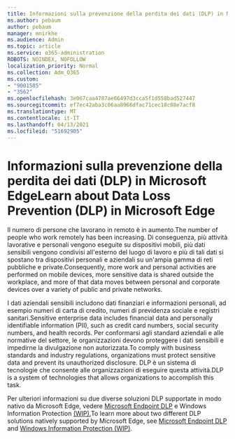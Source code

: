 ```yaml
---
title: Informazioni sulla prevenzione della perdita dei dati (DLP) in Microsoft Edge
ms.author: pebaum
author: pebaum
manager: mnirkhe
ms.audience: Admin
ms.topic: article
ms.service: o365-administration
ROBOTS: NOINDEX, NOFOLLOW
localization_priority: Normal
ms.collection: Adm_O365
ms.custom:
- "9001505"
- "3562"
ms.openlocfilehash: 3e067caa4787ae66497d3cca5f1d558bad527447
ms.sourcegitcommit: ef7ec42aba3c06aa8966dfac71cec18c08e7acf8
ms.translationtype: MT
ms.contentlocale: it-IT
ms.lasthandoff: 04/13/2021
ms.locfileid: "51692905"
---
```

# <a name="learn-about-data-loss-prevention-dlp-in-microsoft-edge"></a><span data-ttu-id="7e478-102">Informazioni sulla prevenzione della perdita dei dati (DLP) in Microsoft Edge</span><span class="sxs-lookup"><span data-stu-id="7e478-102">Learn about Data Loss Prevention (DLP) in Microsoft Edge</span></span>

<span data-ttu-id="7e478-103">Il numero di persone che lavorano in remoto è in aumento.</span><span class="sxs-lookup"><span data-stu-id="7e478-103">The number of people who work remotely has been increasing.</span></span> <span data-ttu-id="7e478-104">Di conseguenza, più attività lavorative e personali vengono eseguite su dispositivi mobili, più dati sensibili vengono condivisi all'esterno del luogo di lavoro e più di tali dati si spostano tra dispositivi personali e aziendali su un'ampia gamma di reti pubbliche e private.</span><span class="sxs-lookup"><span data-stu-id="7e478-104">Consequently, more work and personal activities are performed on mobile devices, more sensitive data is shared outside the workplace, and more of that data moves between personal and corporate devices over a variety of public and private networks.</span></span>

<span data-ttu-id="7e478-105">I dati aziendali sensibili includono dati finanziari e informazioni personali, ad esempio numeri di carta di credito, numeri di previdenza sociale e registri sanitari.</span><span class="sxs-lookup"><span data-stu-id="7e478-105">Sensitive enterprise data includes financial data and personally identifiable information (PII), such as credit card numbers, social security numbers, and health records.</span></span> <span data-ttu-id="7e478-106">Per conformarsi agli standard aziendali e alle normative del settore, le organizzazioni devono proteggere i dati sensibili e impedirne la divulgazione non autorizzata.</span><span class="sxs-lookup"><span data-stu-id="7e478-106">To comply with business standards and industry regulations, organizations must protect sensitive data and prevent its unauthorized disclosure.</span></span> <span data-ttu-id="7e478-107">DLP è un sistema di tecnologie che consente alle organizzazioni di eseguire questa attività.</span><span class="sxs-lookup"><span data-stu-id="7e478-107">DLP is a system of technologies that allows organizations to accomplish this task.</span></span>

<span data-ttu-id="7e478-108">Per ulteriori informazioni su due diverse soluzioni DLP supportate in modo nativo da Microsoft Edge, vedere [Microsoft Endpoint DLP](https://go.microsoft.com/fwlink/?linkid=2151765) e Windows Information Protection [(WIP).](https://go.microsoft.com/fwlink/?linkid=2151766)</span><span class="sxs-lookup"><span data-stu-id="7e478-108">To learn more about two different DLP solutions natively supported by Microsoft Edge, see [Microsoft Endpoint DLP](https://go.microsoft.com/fwlink/?linkid=2151765) and [Windows Information Protection (WIP)](https://go.microsoft.com/fwlink/?linkid=2151766).</span></span>
